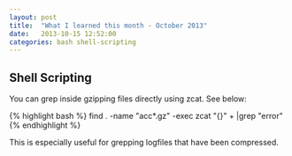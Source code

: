 ```yaml
---
layout: post
title:  "What I learned this month - October 2013"
date:   2013-10-15 12:52:00
categories: bash shell-scripting
---
```



## Shell Scripting

You can grep inside gzipping files directly using zcat. See below:

{% highlight bash %}
find . -name "acc*.gz" -exec zcat "{}" + |grep "error"
{% endhighlight %}

This is especially useful for grepping logfiles that have been compressed.

